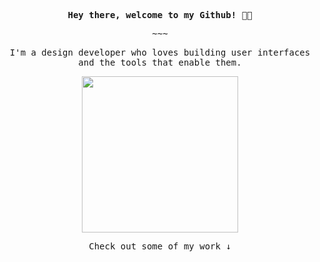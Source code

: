 <p align="center" style="font-weight: 700;">
  <samp>Hey there, welcome to my Github! 👋🏼<samp>
</p>

<p align="center">
  <samp>~~~</samp>
</p>
    
<p align="center">
  <samp>I'm a design developer who loves building user interfaces and the tools that enable them.</samp>
</p>

<p align="center">
  <img width="250" src="https://media.giphy.com/media/69jtJ7EgteRXVpASSN/source.gif">
</p>

<p align="center">
  <samp>Check out some of my work ↓ </samp>
</p>
